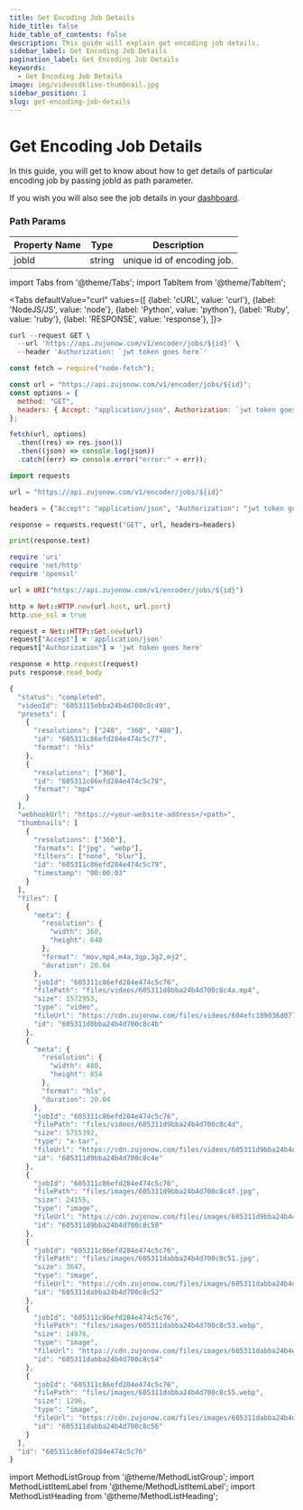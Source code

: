 ```yaml
---
title: Get Encoding Job Details
hide_title: false
hide_table_of_contents: false
description: This guide will explain get encoding job details.
sidebar_label: Get Encoding Job Details
pagination_label: Get Encoding Job Details
keywords:
  - Get Encoding Job Details
image: img/videosdklive-thumbnail.jpg
sidebar_position: 1
slug: get-encoding-job-details
---
```


# Get Encoding Job Details

In this guide, you will get to know about how to get details of particular encoding job by passing jobId as path parameter.

If you wish you will also see the job details in your [dashboard](https://app.videosdk.live/vod/videos).

### Path Params

| Property Name | Type   | Description                |
| ------------- | ------ | -------------------------- |
| jobId         | string | unique id of encoding job. |

import Tabs from '@theme/Tabs';
import TabItem from '@theme/TabItem';

<Tabs
defaultValue="curl"
values={[
{label: 'cURL', value: 'curl'},
{label: 'NodeJS/JS', value: 'node'},
{label: 'Python', value: 'python'},
{label: 'Ruby', value: 'ruby'},
{label: 'RESPONSE', value: 'response'},
]}>
<TabItem value="curl">

```js
curl --request GET \
  --url 'https://api.zujonow.com/v1/encoder/jobs/${id}' \
  --header 'Authorization: `jwt token goes here`'
```

</TabItem>
<TabItem value="node">

```js
const fetch = require("node-fetch");

const url = "https://api.zujonow.com/v1/encoder/jobs/${id}";
const options = {
  method: "GET",
  headers: { Accept: "application/json", Authorization: `jwt token goes here` },
};

fetch(url, options)
  .then((res) => res.json())
  .then((json) => console.log(json))
  .catch((err) => console.error("error:" + err));
```

</TabItem>
<TabItem value="python">

```python
import requests

url = "https://api.zujonow.com/v1/encoder/jobs/${id}"

headers = {"Accept": "application/json", "Authorization": "jwt token goes here"}

response = requests.request("GET", url, headers=headers)

print(response.text)
```

</TabItem>
<TabItem value="ruby">

```ruby
require 'uri'
require 'net/http'
require 'openssl'

url = URI("https://api.zujonow.com/v1/encoder/jobs/${id}")

http = Net::HTTP.new(url.host, url.port)
http.use_ssl = true

request = Net::HTTP::Get.new(url)
request["Accept"] = 'application/json'
request["Authorization"] = 'jwt token goes here'

response = http.request(request)
puts response.read_body
```

</TabItem>
<TabItem value="response">

```js
{
  "status": "completed",
  "videoId": "6053115ebba24b4d700c8c49",
  "presets": [
    {
      "resolutions": ["240", "360", "480"],
      "id": "605311c86efd284e474c5c77",
      "format": "hls"
    },
    {
      "resolutions": ["360"],
      "id": "605311c86efd284e474c5c78",
      "format": "mp4"
    }
  ],
  "webhookUrl": "https://<your-website-address>/<path>",
  "thumbnails": [
    {
      "resolutions": ["360"],
      "formats": ["jpg", "webp"],
      "filters": ["none", "blur"],
      "id": "605311c86efd284e474c5c79",
      "timestamp": "00:00:03"
    }
  ],
  "files": [
    {
      "meta": {
        "resolution": {
          "width": 360,
          "height": 640
        },
        "format": "mov,mp4,m4a,3gp,3g2,mj2",
        "duration": 20.04
      },
      "jobId": "605311c86efd284e474c5c76",
      "filePath": "files/videos/605311d8bba24b4d700c8c4a.mp4",
      "size": 1572953,
      "type": "video",
      "fileUrl": "https://cdn.zujonow.com/files/videos/604efc189036d077e3bd03bd.mp4",
      "id": "605311d8bba24b4d700c8c4b"
    },
    {
      "meta": {
        "resolution": {
          "width": 480,
          "height": 854
        },
        "format": "hls",
        "duration": 20.04
      },
      "jobId": "605311c86efd284e474c5c76",
      "filePath": "files/videos/605311d9bba24b4d700c8c4d",
      "size": 5755392,
      "type": "x-tar",
      "fileUrl": "https://cdn.zujonow.com/files/videos/605311d9bba24b4d700c8c4d/index.m3u8",
      "id": "605311d9bba24b4d700c8c4e"
    },
    {
      "jobId": "605311c86efd284e474c5c76",
      "filePath": "files/images/605311d9bba24b4d700c8c4f.jpg",
      "size": 24155,
      "type": "image",
      "fileUrl": "https://cdn.zujonow.com/files/images/605311d9bba24b4d700c8c4f.jpg",
      "id": "605311d9bba24b4d700c8c50"
    },
    {
      "jobId": "605311c86efd284e474c5c76",
      "filePath": "files/images/605311dabba24b4d700c8c51.jpg",
      "size": 3647,
      "type": "image",
      "fileUrl": "https://cdn.zujonow.com/files/images/605311dabba24b4d700c8c51.jpg",
      "id": "605311dabba24b4d700c8c52"
    },
    {
      "jobId": "605311c86efd284e474c5c76",
      "filePath": "files/images/605311dabba24b4d700c8c53.webp",
      "size": 14976,
      "type": "image",
      "fileUrl": "https://cdn.zujonow.com/files/images/605311dabba24b4d700c8c53.webp",
      "id": "605311dabba24b4d700c8c54"
    },
    {
      "jobId": "605311c86efd284e474c5c76",
      "filePath": "files/images/605311dabba24b4d700c8c55.webp",
      "size": 1296,
      "type": "image",
      "fileUrl": "https://cdn.zujonow.com/files/images/605311dabba24b4d700c8c55.webp",
      "id": "605311dabba24b4d700c8c56"
    }
  ],
  "id": "605311c86efd284e474c5c76"
}
```

</TabItem>
</Tabs>

import MethodListGroup from '@theme/MethodListGroup';
import MethodListItemLabel from '@theme/MethodListItemLabel';
import MethodListHeading from '@theme/MethodListHeading';

<MethodListGroup>
  <MethodListItemLabel  description="Response Body" >
    <MethodListGroup>
      <MethodListHeading heading="parameters" />
      <MethodListItemLabel name="id"  type={"String"}  description="Unique identifier of encoded job." />
      <MethodListItemLabel name="status"  type={"String"}  description="status of encoding job either queued, processing, completed, failed." />
      <MethodListItemLabel name="videoId"  type={"String"}  description="unique identifier of video file." />
      <MethodListItemLabel name="videoUrl"  type={"String"}  description="Url of video where the video is stored." />
        <MethodListItemLabel name="presets"  type={"Array"}  description="It contains an array of object that you provided in body params." />
        <MethodListItemLabel name="thumbnails" type={"Array"} description="It contains an array of object that you provided in body params."/> 
        <MethodListItemLabel name="files" type={"Array"} description="It contains an array of object with the properties of meta information about file, jobId, size, fileUrl, type and id of the file."/>
        <MethodListItemLabel name="user" type={"Object"} description="User information such as id of that user, name and email."/>
    </MethodListGroup>
  </MethodListItemLabel>
</MethodListGroup>
